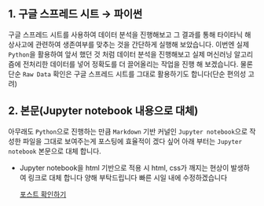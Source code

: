 ## 1. 구글 스프레드 시트 → 파이썬

구글 스프레드 시트를 사용하여 데이터 분석을 진행해보고 그 결과를 통해 타이타닉 해상사고에 관련하여 생존여부를 맞추는 것을 간단하게 실행해 보았습니다. 이번엔 실제 ```Python```을 활용하여 앞서 했던 것 처럼 데이터 분석을 진행해보고 실제 머신러닝 알고리즘에 전처리한 데이터를 넣어 정확도를 더 끌어올리는 작업을 진행 해 보겠습니다. 물론 단순 ```Raw Data```  확인은 구글 스프레드 시트를 그대로 활용하기도 합니다(단순 편의성 고려)



## 2. 본문(Jupyter notebook 내용으로 대체)

아무래도 ```Python```으로 진행하는 만큼 ```Markdown``` 기반 커널인 ```Jupyter notebook```으로 작성한 파일을 그대로 보여주는게 포스팅에 효율적이 겠다 싶어 아래 부터는 ```Jupyter notebook``` 본문으로 대체 합니다. 

* Jupyter notebook을 html 기반으로 적용 시 html, css가 깨지는 현상이 발생하여 링크로 대체 합니다 양해 부탁드립니다 빠른 시일 내에 수정하겠습니다


   [포스트 확인하기](https://github.com/ybear90/Kaggle_competition/blob/master/Titanic_Machine_Learning_from_Disaster/Titanic_3rd/Titanic%20Competition%20Review%201%20(upto%2081%25).ipynb)